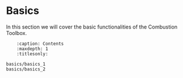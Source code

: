 # Basics

In this section we will cover the basic functionalities of the Combustion Toolbox.

```{toctree}
    :caption: Contents
    :maxdepth: 1
    :titlesonly:
    
basics/basics_1
basics/basics_2
```
